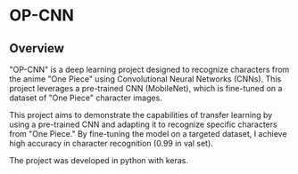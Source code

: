 # OP-CNN

## Overview

"OP-CNN" is a deep learning project designed to recognize characters from the anime "One Piece" using Convolutional Neural Networks (CNNs). 
This project leverages a pre-trained CNN (MobileNet), which is fine-tuned on a dataset of "One Piece" character images.

This project aims to demonstrate the capabilities of transfer learning by using a pre-trained CNN and adapting it to recognize specific characters from "One Piece." By fine-tuning the model on a targeted dataset, 
I achieve high accuracy in character recognition (0.99 in val set).

The project was developed in python with keras.

